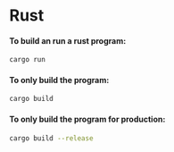 
# Rust

#### To build an run a rust program:
```bash
cargo run
```

#### To only build the program:
```bash
cargo build
```

#### To only build the program for production:
```bash
cargo build --release
```